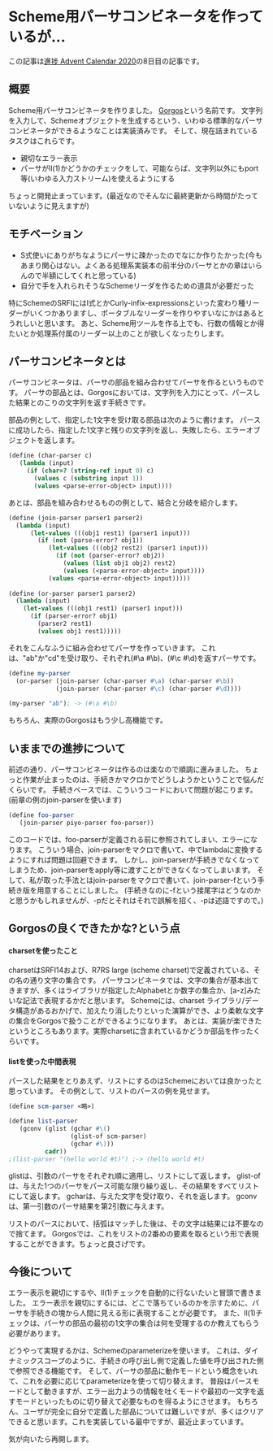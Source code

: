 # Scheme用パーサコンビネータを作っているが...

この記事は[進捗 Advent Calendar 2020](https://github.com/t-sin/shinchoku-advent-calendar-2020)の8日目の記事です。

## 概要
Scheme用パーサコンビネータを作りました。
[Gorgos](https://github.com/niyarin/gorgos)という名前です。
文字列を入力して、Schemeオブジェクトを生成するという、いわゆる標準的なパーサコンビネータができるようなことは実装済みです。
そして、現在詰まれているタスクはこれらです。
- 親切なエラー表示
- パーサがll(1)かどうかのチェックをして、可能ならば、文字列以外にもport等(いわゆる入力ストリーム)を使えるようにする

ちょっと開発止まっています。(最近なのでそんなに最終更新から時間がたっていないように見えますが)


## モチベーション
- S式使いにありがちなようにパーサに疎かったのでなにか作りたかった(今もあまり関心はない。よくある処理系実装本の前半分のパーサとかの章はいらんので半額にしてくれと思っている)
- 自分で手を入れられそうなSchemeリーダを作るための道具が必要だった

特にSchemeのSRFIにはI式とかCurly-infix-expressionsといった変わり種リーダーがいくつかありますし、ポータブルなリーダーを作りやすいなにかはあるとうれしいと思います。
あと、Scheme用ツールを作る上でも、行数の情報とか得たいとか処理系付属のリーダー以上のことが欲しくなったりします。

## パーサコンビネータとは
パーサコンビネータは、パーサの部品を組み合わせてパーサを作るというものです。
パーサの部品とは、Gorgosにおいては、文字列を入力にとって、パースした結果とのこりの文字列を返す手続きです。

部品の例として、指定した1文字を受け取る部品は次のように書けます。
パースに成功したら、指定した1文字と残りの文字列を返し、失敗したら、エラーオブジェクトを返します。
```scheme
(define (char-parser c)
   (lambda (input)
     (if (char=? (string-ref input 0) c)
       (values c (substring input 1))
       (values <parse-error-object> input))))
```
あとは、部品を組み合わせるものの例として、結合と分岐を紹介します。
```scheme
(define (join-parser parser1 parser2)
  (lambda (input)
      (let-values (((obj1 rest1) (parser1 input)))
        (if (not (parse-error? obj1))
           (let-values (((obj2 rest2) (parser1 input)))
             (if (not (parser-error? obj2))
               (values (list obj1 obj2) rest2)
               (values (<parse-error-object> input))))
           (values <parse-error-object> input)))))
           
(define (or-parser parser1 parser2)
  (lambda (input)
    (let-values (((obj1 rest1) (parser1 input)))
      (if (parser-error? obj1)
        (parser2 rest1)
        (values obj1 rest1)))))
```
それをこんなふうに組み合わせてパーサを作っていきます。
これは、"ab"か"cd"を受け取り、それぞれ(#\a #\b)、(#\c #\d)を返すパーサです。
```scheme
(define my-parser
  (or-parser (join-parser (char-parser #\a) (char-parser #\b))
             (join-parser (char-parser #\c) (char-parser #\d))))
 
(my-parser "ab"); -> (#\a #\b)
```
もちろん、実際のGorgosはもう少し高機能です。

## いままでの進捗について
前述の通り、パーサコンビネータは作るのは楽なので順調に進みました。
ちょっと作業が止まったのは、手続きかマクロかでどうしようかということで悩んだくらいです。
手続きベースでは、こういうコードにおいて問題が起こります。(前章の例のjoin-parserを使います)
```scheme
(define foo-parser
   (join-parser piyo-parser foo-parser))
```
このコードでは、foo-parserが定義される前に参照されてしまい、エラーになります。
こういう場合、join-parserをマクロで書いて、中でlambdaに変換するようにすれば問題は回避できます。
しかし、join-parserが手続きでなくなってしまうため、join-parserをapply等に渡すことができなくなってしまいます。
そして、私が取った手法とはjoin-parserをマクロで書いて、join-parser-fという手続き版を用意することにしました。
(手続きなのに-fという接尾字はどうなのかと思うかもしれませんが、-pだとそれはそれで誤解を招く、-pは述語ですので。)

## Gorgosの良くできたかな?という点

#### charsetを使ったこと
charsetはSRFI14および、R7RS large (scheme charset)で定義されている、その名の通り文字の集合です。
パーサコンビネータでは、文字の集合が基本出てきますが、多くはライブラリが指定したAlphabetとか数字の集合か、\[a-z\]みたいな記法で表現するかだと思います。
Schemeには、charset ライブラリ/データ構造があるおかげで、加えたり消したりといった演算ができ、より柔軟な文字の集合をGorgosで扱うことができるようになります。
あとは、実装が楽できたというところもあります。実際charsetに含まれているかどうか部品を作ったくらいです。

####  listを使った中間表現
パースした結果をとりあえず、リストにするのはSchemeにおいては良かったと思っています。
その例として、リストのパースの例を見せます。
```scheme
(define scm-parser <略>)

(define list-parser
   (gconv (glist (gchar #\()
                 (glist-of scm-parser)
                 (gchar #\)))
          cadr))
;(list-parser "(hello world #t)") ;-> (hello world #t)
```
glistは、引数のパーサをそれぞれ順に適用し、リストにして返します。
glist-ofは、与えた1つのパーサをパース可能な限り繰り返し、その結果をすべてリストにして返します。
gcharは、与えた文字を受け取り、それを返します。
gconvは、第一引数のパーサ結果を第2引数に与えます。

リストのパースにおいて、括弧はマッチした後は、その文字は結果には不要なので捨てます。
Gorgosでは、これをリストの2番めの要素を取るという形で表現することができます。ちょっと良さげです。

## 今後について
エラー表示を親切にするや、ll(1)チェックを自動的に行ないたいと冒頭で書きました。
エラー表示を親切にするには、どこで落ちているのかを示すために、パーサを手続きの塊から人間に見える形に表現することが必要です。
また、ll(1)チェックは、パーサの部品の最初の1文字の集合は何を受理するのか教えてもらう必要があります。

どうやって実現するかは、Schemeのparameterizeを使います。
これは、ダイナミックスコープのように、手続きの呼び出し側で定義した値を呼び出された側で参照できる機能です。
そして、パーサの部品に動作モードという概念をいれて、これを必要に応じてparameterizeを使って切り替えます。
普段はパースモードとして動きますが、エラー出力ようの情報を吐くモードや最初の一文字を返すモードといったものに切り替えて必要なものを得るようにさせます。
もちろん、ユーザが完全に自分で定義した部品については難しいですが、多くはクリアできると思います。これを実装している最中ですが、最近止まっています。

気が向いたら再開します。
